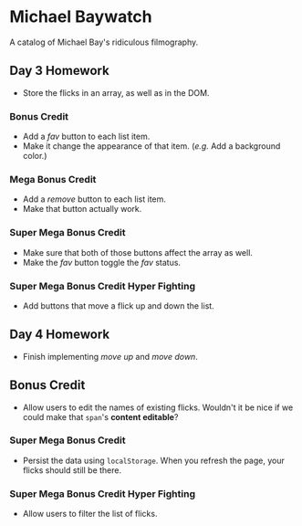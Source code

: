 # Michael Baywatch

A catalog of Michael Bay's ridiculous filmography.

## Day 3 Homework

* Store the flicks in an array, as well as in the DOM.

### Bonus Credit

* Add a _fav_ button to each list item.
* Make it change the appearance of that item. (_e.g._ Add a background color.)

### Mega Bonus Credit

* Add a _remove_ button to each list item.
* Make that button actually work.

### Super Mega Bonus Credit

* Make sure that both of those buttons affect the array as well.
* Make the _fav_ button toggle the _fav_ status.

### Super Mega Bonus Credit Hyper Fighting

* Add buttons that move a flick up and down the list.

## Day 4 Homework

* Finish implementing _move up_ and _move down_.

## Bonus Credit

* Allow users to edit the names of existing flicks. Wouldn't it be nice if we could make that `span`'s **content editable**?

### Super Mega Bonus Credit

* Persist the data using `localStorage`. When you refresh the page, your flicks should still be there.

### Super Mega Bonus Credit Hyper Fighting

* Allow users to filter the list of flicks.

